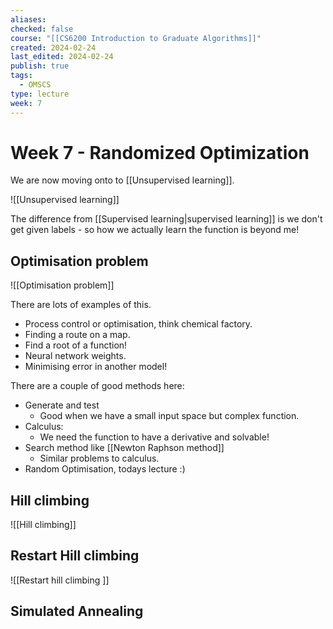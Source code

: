 ```yaml
---
aliases: 
checked: false
course: "[[CS6200 Introduction to Graduate Algorithms]]"
created: 2024-02-24
last_edited: 2024-02-24
publish: true
tags:
  - OMSCS
type: lecture
week: 7
---
```

# Week 7 - Randomized Optimization

We are now moving onto to [[Unsupervised learning]].

![[Unsupervised learning]]

The difference from [[Supervised learning|supervised learning]] is we don't get given labels - so how we actually learn the function is beyond me!

## Optimisation problem

![[Optimisation problem]]

There are lots of examples of this.
- Process control or optimisation, think chemical factory.
- Finding a route on a map.
- Find a root of a function!
- Neural network weights.
- Minimising error in another model!

There are a couple of good methods here: 
- Generate and test
	- Good when we have a small input space but complex function.
- Calculus:
	- We need the function to have a derivative and solvable!
- Search method like [[Newton Raphson method]]
	- Similar problems to calculus.
- Random Optimisation, todays lecture :)

## Hill climbing

![[Hill climbing]]

## Restart Hill climbing

![[Restart hill climbing ]]

## Simulated Annealing

